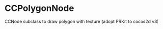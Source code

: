 CCPolygonNode
=============

CCNode subclass to draw polygon with texture (adopt PRKit to cocos2d v3)
